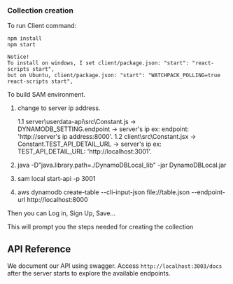 ### Collection creation

To run Client command:

```shell script 
npm install
npm start

Notice!
To install on windows, I set client/package.json: "start": "react-scripts start",
but on Ubuntu, client/package.json: "start": "WATCHPACK_POLLING=true react-scripts start",
```

To build SAM environment.

1. change to server ip address. 

    1.1 
        server\userdata-api\src\Constant.js -> DYNAMODB_SETTING.endpoint -> server's ip
        ex: endpoint: 'http://server's ip address:8000'.
    1.2 
        client\src\Constant.jsx -> Constant.TEST_API_DETAIL_URL -> server's ip
        ex: TEST_API_DETAIL_URL: 'http://localhost:3001'.
2. java -D"java.library.path=./DynamoDBLocal_lib" -jar DynamoDBLocal.jar
3. sam local start-api -p 3001
4. aws dynamodb create-table --cli-input-json file://table.json --endpoint-url http://localhost:8000

Then you can Log in, Sign Up, Save...

This will prompt you the steps needed for creating the collection

## API Reference

We document our API using swagger. Access `http://localhost:3003/docs` after the server starts to explore the available endpoints.

